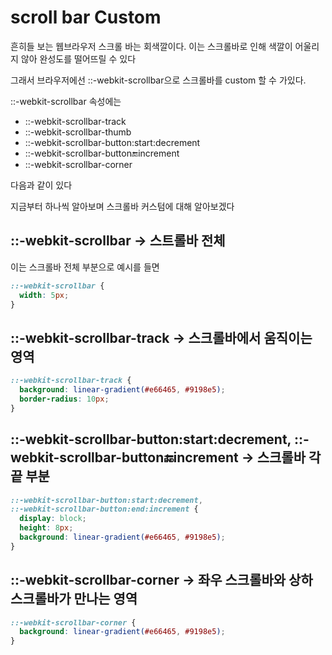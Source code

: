 # scroll bar Custom

흔히들 보는 웹브라우저 스크롤 바는 회색깔이다. 이는 스크롤바로 인해 색깔이 어울리지 않아 완성도를 떨어뜨릴 수 있다

그래서 브라우저에선 ::-webkit-scrollbar으로 스크롤바를 custom 할 수 가있다.

::-webkit-scrollbar 속성에는

- ::-webkit-scrollbar-track
- ::-webkit-scrollbar-thumb
- ::-webkit-scrollbar-button:start:decrement
- ::-webkit-scrollbar-button:end:increment
- ::-webkit-scrollbar-corner

다음과 같이 있다

지금부터 하나씩 알아보며 스크롤바 커스텀에 대해 알아보겠다

## ::-webkit-scrollbar -> 스트롤바 전체

이는 스크롤바 전체 부분으로 예시를 들면

```css
::-webkit-scrollbar {
  width: 5px;
}
```

## ::-webkit-scrollbar-track -> 스크롤바에서 움직이는 영역

```css
::-webkit-scrollbar-track {
  background: linear-gradient(#e66465, #9198e5);
  border-radius: 10px;
}
```

## ::-webkit-scrollbar-button:start:decrement, ::-webkit-scrollbar-button:end:increment -> 스크롤바 각 끝 부분

```css
::-webkit-scrollbar-button:start:decrement,
::-webkit-scrollbar-button:end:increment {
  display: block;
  height: 8px;
  background: linear-gradient(#e66465, #9198e5);
}
```

## ::-webkit-scrollbar-corner -> 좌우 스크롤바와 상하 스크롤바가 만나는 영역

```css
::-webkit-scrollbar-corner {
  background: linear-gradient(#e66465, #9198e5);
}
```
